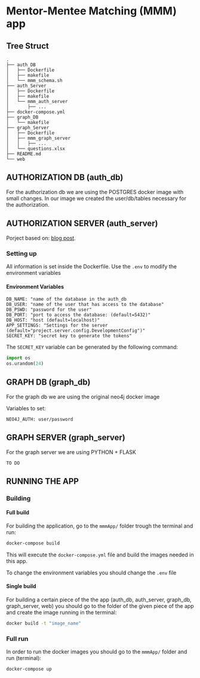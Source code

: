 # Mentor-Mentee Matching (MMM) app

## Tree Struct

```
.
├── auth_DB
│   ├── Dockerfile
│   ├── makefile
│   └── mmm_schema.sh
├── auth_Server
│   ├── Dockerfile
│   ├── makefile
│   └── mmm_auth_server
│       ├── ...
├── docker-compose.yml
├── graph_DB
│   └── makefile
├── graph_Server
│   ├── Dockerfile
│   ├── mmm_graph_server
│   │   ├── ...
│   └── questions.xlsx
├── README.md
└── web
```

## AUTHORIZATION DB (auth_db)

For the authorization db we are using the POSTGRES docker image with small changes.
In our image we created the user/db/tables necessary for the authorization.

## AUTHORIZATION SERVER (auth_server)
Porject based on: [blog post](https://realpython.com/blog/python/token-based-authentication-with-flask/).

### Setting up

All information is set inside the Dockerfile. Use the `.env` to modify the environment variables

#### Environment Variables
```
DB_NAME: "name of the database in the auth_db
DB_USER: "name of the user that has access to the database"
DB_PSWD: "password for the user"
DB_PORT: "port to access the database: (default=5432)"
DB_HOST: "host (default=localhost)"
APP_SETTINGS: "Settings for the server (default="project.server.config.DevelopmentConfig")"
SECRET_KEY: "secret key to generate the tokens"
```

The `SECRET_KEY` variable can be generated by the following command:

```python
import os
os.urandom(24)
```

## GRAPH DB (graph_db)

For the graph db we are using the original neo4j docker image

Variables to set:
```
NEO4J_AUTH: user/password
```

## GRAPH SERVER (graph_server)

For the graph server we are using PYTHON + FLASK

```
TO DO
```

## RUNNING THE APP

### Building

#### Full build

For building the application, go to the `mmmApp/` folder trough the terminal and run:

```sh
docker-compose build
```

This will execute the `docker-compose.yml` file and build the images needed in this app.

To change the environment variables you should change the `.env` file

#### Single build

For building a certain piece of the the app (auth_db, auth_server, graph_db, graph_server, web) you should go to the folder of the given piece of the app and create the image running in the terminal:

```sh
docker build -t "image_name"
```

### Full run

In order to run the docker images you should go to the `mmmApp/` folder and run (terminal):

```sh
docker-compose up
```
